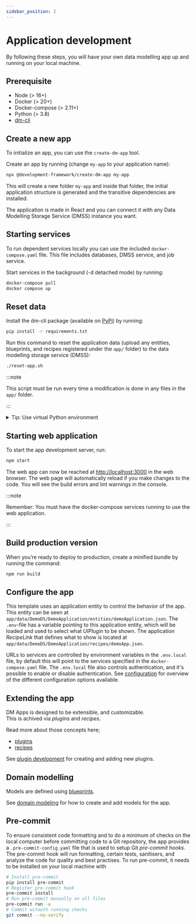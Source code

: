 ```yaml
---
sidebar_position: 2
---
```


# Application development 

By following these steps, you will have your own data modelling app up and running on your local machine.

## Prerequisite

* Node (> 16+)
* Docker (> 20+)
* Docker-compose (> 2.11+)
* Python (> 3.8)
* [dm-cli](https://github.com/equinor/dm-cli)

[//]: # ()
## Create a new app

To initialize an app, you can use the `create-dm-app` tool. 

Create an app by running (change `my-app` to your application name):

```bash
npx @development-framework/create-dm-app my-app
```
This will create a new folder `my-app` and inside that folder, the initial application structure is generated and the transitive dependencies are installed. 

The application is made in React and you can connect it with any Data Modelling Storage Service (DMSS) instance you want. 

<!---
Important app folders and files:

```
my-app/
|_ apps/ - List of apps included (blueprint, entities, and data sources)
  |_ demo-app/
    |_ data
    |_ data_sources/
      |_ settings.json
  |_ src
    |_ plugins.js - List of plugins that should be loaded
    |_ settings.json - App settings
```
-->

## Starting services

To run dependent services locally you can use the included `docker-compose.yaml` file. This file includes databases, DMSS service, and job service. 

Start services in the background (-d detached mode) by running:

```bash
docker-compose pull
docker compose up
```

## Reset data

Install the dm-cli package (available on [PyPi](https://pypi.org/project/dm-cli/)) by running: 

```bash
pip install -r requirements.txt 
```

Run this command to reset the application data (upload any entities, blueprints, and recipes registered under the `app/` folder) to the data modelling storage service (DMSS):


```bash
./reset-app.sh
```

:::note

This script must be run every time a modification is done in any files in the `app/`  folder.

:::

<details>
<summary>Tip: Use virtual Python environment</summary>

We recommend create a virtual Python environment.

Create a new virtual environment by running: 

```bash
python3 -m venv .venv
``` 

Activate the virtual environment by running:

<details>
<summary>Linux</summary>

```shell
$ source .venv/bin/activate
```
</details>

<details>
<summary>Windows</summary>

```shell
$ .\venv\Scripts\Activate.ps1
$ pip install --upgrade pip
```

</details>
</details>

## Starting web application

To start the app development server, run:

```bash
npm start
```

The web app can now be reached at [http://localhost:3000](http://localhost:3000) in the web browser. The web page will automatically reload if you make changes to the code.
You will see the build errors and lint warnings in the console.

:::note 

Remember: You must have the docker-compose services running to use the web application.

:::


## Build production version

When you’re ready to deploy to production, create a minified bundle by running the command:

```bash
npm run build
```

## Configure the app

This template uses an application entity to control the behavior of the app. This entity can be seen at `app/data/DemoDS/DemoApplication/entities/demoApplication.json`. The `.env`-file has a variable pointing to this application entity, which will be loaded and used to select what _UIPlugin_ to be shown. The application _RecipeLink_ that defines what to show is located at `app/data/DemoDS/DemoApplication/recipes/demoApp.json`. 

URLs to services are controlled by environment variables in the `.env.local` file, by default this will point to the services specified in the `docker-compose.yaml` file. The `.env.local` file also controls authentication, and it's possible to enable or disable authentication. See [configuration](https://equinor.github.io/dm-docs/docs/guides/administration/configuration) for overview of the different configuration options available.

## Extending the app

DM Apps is designed to be extensible, and customizable.  
This is achived via _plugins_ and _recipes_.

Read more about those concepts here;

- [plugins](./../concepts/plugins.md)
- [recipes](./../concepts/recipes.md)

See [plugin development](./plugin-development.md) for creating and adding new plugins.

## Domain modelling

Models are defined using [blueprints](./../concepts/blueprints.md).

See [domain modeling](./domain-modeling.md) for how to create and add models for the app.

## Pre-commit 

To ensure consistent code formatting and to do a minimum of checks on the local computer before committing code to a Git repository, the app provides a `.pre-commit-config.yaml` file that is used to setup Git _pre-commit hooks_.
The pre-commit hook will run formatting, certain tests, sanitisers, and analyze the code for quality and best practises.
To run pre-commit, it needs to be installed on your local machine with

```bash
# Install pre-commit
pip install pre-commit
# Register pre-commit hook
pre-commit install
# Run pre-commit manually on all files
pre-commit run -a
# Commit witouth running checks
git commit --no-verify
```
